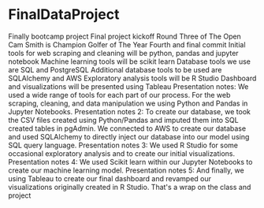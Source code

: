 # FinalDataProject
Finally bootcamp project
Final project kickoff
Round Three of The Open
Cam Smith is Champion Golfer of The Year
Fourth and final commit
Initial tools for web scraping and cleaning will be python, pandas and jupyter notebook
Machine learning tools will be scikit learn
Database tools we use are SQL and PostgreSQL
Additional database tools to be used are SQLAlchemy and AWS
Exploratory analysis tools will be R Studio
Dashboard and visualizations will be presented using Tableau
Presentation notes: We used a wide range of tools for each part of our process. For the web scraping, cleaning, and data manipulation we using Python and Pandas in Jupyter Notebooks.
Presentation notes 2:  To create our database, we took the CSV files created using Python/Pandas and imputed them into SQL created tables in pgAdmin. We connected to AWS to create our database and used SQLAlchemy to directly inject our database into our model using SQL query language.
Presentation notes 3: We used R Studio for some occasional exploratory analysis and to create our initial visualizations.
Presentation notes 4: We used Scikit learn within our Jupyter Notebooks to create our machine learning model. 
Presentation notes 5: And finally, we using Tableau to create our final dashboard and revamped our visualizations originally created in R Studio. 
That's a wrap on the class and project
